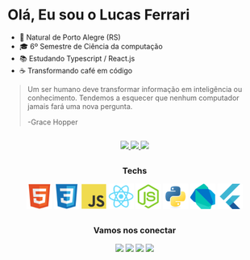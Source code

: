 # Olá, Eu sou o  Lucas Ferrari 

* 📌 Natural de Porto Alegre (RS) 
* 🎓 6º Semestre de Ciência da computação 
* 📚 Estudando Typescript / React.js
* ☕ Transformando café em código 

 <blockquote>
  <p>
   Um ser humano deve transformar informação em inteligência ou conhecimento. Tendemos a esquecer que nenhum computador jamais fará uma nova pergunta.
 </p>
 -Grace Hopper
 </blockquote>
 
 ##
 <div align="center">
  <a href="https://github.com/ferrarilucas" target="_blank">
  <img height="180em" src="https://github-readme-stats.vercel.app/api?username=ferrarilucas&show_icons=true&theme=github_dark&include_all_commits=true&count_private=true"/>
  <img height="180em" src="https://github-readme-stats.vercel.app/api/top-langs/?username=ferrarilucas&layout=compact&langs_count=7&theme=github_dark"/>
  <img src="https://github-profile-trophy.vercel.app/?custom_title=&amp;username=ferrarilucas&amp;column=7&amp;theme=algolia&amp;margin-w=4"style="max-width: 100%;">
  </a>

 ##
 
 ### Techs
<div display = "inline-block">
   <img height="50" alt="HTML 5" title="HTML 5" src='https://github.com/devicons/devicon/blob/master/icons/html5/html5-original.svg'>
   <img height="50" alt="CSS 3" title="CSS 3" src='https://github.com/devicons/devicon/blob/master/icons/css3/css3-original.svg'>
   <img height="50" alt="Javascript" title="javascript" src='https://github.com/devicons/devicon/blob/master/icons/javascript/javascript-original.svg'>
   <img height="50" alt="React.js" title="React.js" src='https://github.com/devicons/devicon/blob/v2.14.0/icons/react/react-original.svg'>
   <img height="50" alt="Node.js" title="node.js" src='https://github.com/devicons/devicon/blob/master/icons/nodejs/nodejs-original.svg'> 
   <img height="50" alt="Python" title="Python" src='https://github.com/devicons/devicon/blob/master/icons/python/python-original.svg'> 
   <img height="50" alt="Dart" title="Dart" src='https://github.com/devicons/devicon/blob/v2.14.0/icons/dart/dart-original.svg'> 
   <img height="50" alt="Flutter" title="Flutter" src='https://github.com/devicons/devicon/blob/v2.14.0/icons/flutter/flutter-original.svg'> 
 </div>


##
### Vamos nos conectar
 <a href = "mailto:ferrari.lucasr@gmail.com"><img src="https://img.shields.io/badge/Gmail-D14836?style=for-the-badge&logo=gmail&logoColor=white" target="_blank"></a>
  <a href="https://www.linkedin.com/in/lucasferrarir" target="_blank"><img src="https://img.shields.io/badge/-LinkedIn-%230077B5?style=for-the-badge&logo=linkedin&logoColor=white" target="_blank"></a>
 <a href="twitter.com/ferrarilr" target="_blank"><img src="https://img.shields.io/badge/Twitter-1DA1F2?style=for-the-badge&logo=twitter&logoColor=white"></a>
  <a href="https://instagram.com/ferrarilr" target="_blank"><img src="https://img.shields.io/badge/-Instagram-%23E4405F?style=for-the-badge&logo=instagram&logoColor=white" target="_blank"></a> 

 </div>
